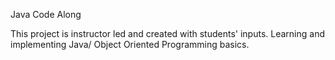 Java Code Along

This project is instructor led and created with students' inputs. Learning and implementing Java/ Object Oriented Programming basics. 

